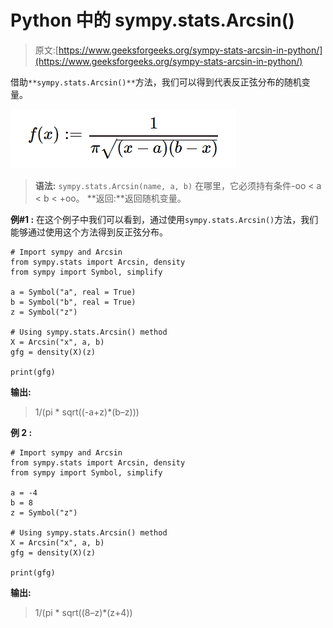 # Python 中的 sympy.stats.Arcsin()

> 原文:[https://www.geeksforgeeks.org/sympy-stats-arcsin-in-python/](https://www.geeksforgeeks.org/sympy-stats-arcsin-in-python/)

借助`**sympy.stats.Arcsin()**`方法，我们可以得到代表反正弦分布的随机变量。

![](img/b7658dbdaed51795e06e713dff157ad0.png)

> **语法:** `sympy.stats.Arcsin(name, a, b)`
> 在哪里，它必须持有条件-oo < a < b < +oo。
> **返回:**返回随机变量。

**例#1 :**
在这个例子中我们可以看到，通过使用`sympy.stats.Arcsin()`方法，我们能够通过使用这个方法得到反正弦分布。

```
# Import sympy and Arcsin
from sympy.stats import Arcsin, density
from sympy import Symbol, simplify

a = Symbol("a", real = True)
b = Symbol("b", real = True)
z = Symbol("z")

# Using sympy.stats.Arcsin() method
X = Arcsin("x", a, b)
gfg = density(X)(z)

print(gfg)
```

**输出:**

> 1/(pi * sqrt((-a+z)*(b–z)))

**例 2 :**

```
# Import sympy and Arcsin
from sympy.stats import Arcsin, density
from sympy import Symbol, simplify

a = -4
b = 8
z = Symbol("z")

# Using sympy.stats.Arcsin() method
X = Arcsin("x", a, b)
gfg = density(X)(z)

print(gfg)
```

**输出:**

> 1/(pi * sqrt((8–z)*(z+4))